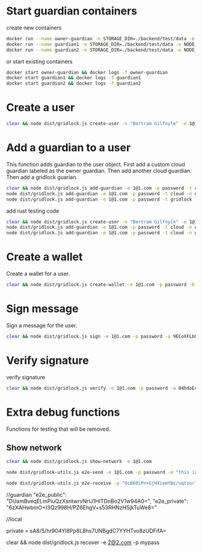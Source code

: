 # Start guardian containers

create new containers

```bash
docker run --name owner-guardian -e STORAGE_DIR=./backend/test/data -e NODE_DB=/var/lib/gridlock/node/node.db -e NATS_ADDRESS=nats://stagingnats.gridlock.network:4222 ghcr.io/gridlocknetwork/mvp/partner-node:latest
docker run --name guardian1 -e STORAGE_DIR=./backend/test/data -e NODE_DB=/var/lib/gridlock/node/node.db -e NATS_ADDRESS=nats://stagingnats.gridlock.network:4222 ghcr.io/gridlocknetwork/mvp/partner-node:latest
docker run --name guardian2 -e STORAGE_DIR=./backend/test/data -e NODE_DB=/var/lib/gridlock/node/node.db -e NATS_ADDRESS=nats://stagingnats.gridlock.network:4222 ghcr.io/gridlocknetwork/mvp/partner-node:latest
```

or start existing containers

```bash
docker start owner-guardian && docker logs -f owner-guardian
docker start guardian1 && docker logs -f guardian1
docker start guardian2 && docker logs -f guardian2
```

# Create a user

```bash
clear && node dist/gridlock.js create-user -n "Bertram Gilfoyle" -e 1@1.com -p password
```

# Add a guardian to a user

This function adds guardian to the user object.
First add a custom cloud guardian labeled as the owner guardian.
Then add another cloud guardian.
Then add a gridlock guarian.

```bash
clear && node dist/gridlock.js add-guardian -e 1@1.com -p password -t cloud -n ownerGuardian -i f08f4833-3ce1-4e0b-9de2-96cd969df434 -k s6VTHsJ5uqnFjrFVqerBjgGPcw5zZ2cVdKwj9XEyLUU -o true
node dist/gridlock.js add-guardian -e 1@1.com -p password -t cloud -n guardian1 -i 40ffd6a1-8191-4bc5-a1ba-ec300c8da1c6 -k 7l9XVjtAax40b7gfbBohR5IgU7D2Polnta/YI0FfplE= -o false
node dist/gridlock.js add-guardian -e 1@1.com -p password -t gridlock
```

add rust testing code

```bash
clear && node dist/gridlock.js create-user -n "Bertram Gilfoyle" -e 1@1.com -p password
node dist/gridlock.js add-guardian -e 1@1.com -p password -t cloud -n ownerGuardian -i f08f4833-3ce1-4e0b-9de2-96cd969df434 -k s6VTHsJ5uqnFjrFVqerBjgGPcw5zZ2cVdKwj9XEyLUU -o
node dist/gridlock.js add-guardian -e 1@1.com -p password -t cloud -n guardian1 -i dbf6ea5f-82a4-4c40-9aec-5b83a6fb6b78 -k "DUamBveqELmPiuQzXsntwrvNrlJ1HITDnBo2V1w94A0="

```

# Create a wallet

Create a wallet for a user.

```bash
clear && node dist/gridlock.js create-wallet -e 1@1.com -p password -b solana
```

# Sign message

Sign a message for the user.

```bash
clear && node dist/gridlock.js sign -e 1@1.com -p password -a 9ECoXFLbU9LN95b6TsFmMzS231u2ybToWTQfdyNLbvzL -m hello
```

# Verify signature

verify signature

```bash
clear && node dist/gridlock.js verify -e 1@1.com -p password -a 84hdoEcAKgEyydnubEbUM7zVDUaYy1PhFxhaXvFSEviM -m hello -b solana -s fbeb92da7ddf672326c4d8fc86e9ea771f0c879f9a134298849f4833916b196c7d6eebe50bba0b8350c58fa18df0aee905e0d46716bab5253c1dedbfc24bae08
```

# Extra debug functions

Functions for testing that will be removed.

## Show network

```bash
clear && node dist/gridlock.js show-network -e 1@1.com
```

```bash
node dist/gridlock-utils.js e2e-send -e 1@1.com -p password -m "this is my message" -t "uIaPp2B+SR49nFshtaq6AdH8GIo416tjaMIPSgW5eEU="
```

```bash
node dist/gridlock-utils.js e2e-receive -p "Oc860iPn+GjHXiemYBc/uqtvorlyNyTqYKfuhoZn7gI=" -s "ImoxPRAF6qAmeS38suP1hYxsoR09YK+UN4hlptPVqUk=" -m "FOmuwcKOD9XpcSpJUsN5YVTOZYfOiM2Ex2P9ZR5xTst/ERIXSA1gdMAYMk3IHah64qAC2PzAosGNgQ=="
```

//guardian
"e2e_public": "DUamBveqELmPiuQzXsntwrvNrlJ1HITDnBo2V1w94A0=",
"e2e_private": "6zXAHwbmO+I3Qz998H/PZ6EhgV+s53RHNzHSjkTuWe8="

//local

private = sA8/5/hr904Yl8Pp8L8hs7UNBgdC7YYHTvo8zUDFifA=

clear && node dist/gridlock.js recover -e 2@2.com -p mypass
